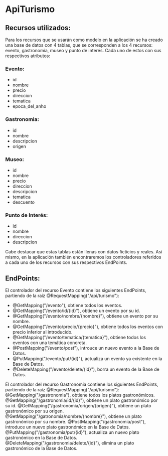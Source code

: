 <a name="readme-top"></a>

# ApiTurismo
## Recursos utilizados:
Para los recursos que se usarán como modelo en la aplicación se ha creado una base de datos con 4 tablas,
que se corresponden a los 4 recursos: evento, gastronomía, museo y punto de interés. Cada uno de estos con sus respectivos
atributos:

### Evento:
- id
- nombre
- precio
- direccion
- tematica
- epoca_del_anho

### Gastronomia:
- id 
- nombre 
- descripcion 
- origen

### Museo:
- id 
- nombre 
- precio 
- direccion 
- descripcion
- tematica 
- descuento

### Punto de Interés:
- id 
- nombre 
- direccion 
- descripcion

Cabe destacar que estas tablas están llenas con datos ficticios y reales. Así mismo, en la aplicación también encontraremos
los controladores referidos a cada uno de los recursos con sus respectivos EndPoints.

## EndPoints:
El controlador del recurso Evento contiene los siguientes EndPoints, partiendo de la raíz @RequestMapping("/api/turismo"):
- @GetMapping("/evento"), obtiene todos los eventos.
- @GetMapping("/evento/id/{id}"), obtiene un evento por su id.
- @GetMapping("/evento/nombre/{nombre}"), obtiene un evento por su nombre.
- @GetMapping("/evento/precio/{precio}"), obtiene todos los eventos con precio inferior al introducido.
- @GetMapping("/evento/tematica/{tematica}"), obtiene todos los eventos con una temática concreta.
- @PostMapping("/evento/post"), introuce un nuevo evento a la Base de Datos.
- @PutMapping("/evento/put/{id}"), actualiza un evento ya existente en la Base de Datos.
- @DeleteMapping("/evento/delete/{id}"), borra un evento de la Base de Datos.

El controlador del recurso Gastronomia contiene los siguientes EndPoints, partiendo de la raíz @RequestMapping("/api/turismo"):
@GetMapping("/gastronomia"), obtiene todos los platos gastronómicos.
@GetMapping("/gastronomia/id/{id}"), obtiene un plato gastronómico por su id.
@GetMapping("/gastronomia/origen/{origen}"), obtiene un plato gastronómico por su origen.
@GetMapping("/gatronomia/nombre/{nombre}"), obtiene un plato gastronómico por su nombre.
@PostMapping("/gastronomia/post"), introduce un nuevo plato gastronómico en la Base de Datos.
@PutMapping("/gastronomia/put/{id}"), actualiza un nuevo plato gastronómico en la Base de Datos.
@DeleteMapping("/gastronomia/delete/{id}"), elimina un plato gastronómico de la Base de Datos.






